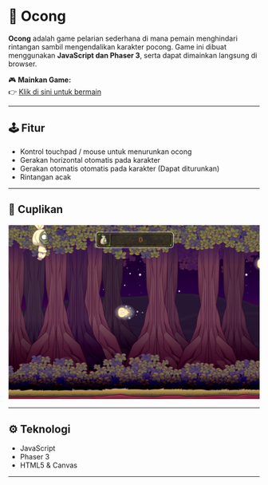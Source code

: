 
# 👻 Ocong

**Ocong** adalah game pelarian sederhana di mana pemain menghindari rintangan sambil mengendalikan karakter pocong. Game ini dibuat menggunakan **JavaScript dan Phaser 3**, serta dapat dimainkan langsung di browser.

🎮 **Mainkan Game:**  
👉 [Klik di sini untuk bermain](https://oktavianbn.github.io/PJBL_Ocong/)

---

## 🕹️ Fitur

- Kontrol touchpad / mouse untuk menurunkan ocong
- Gerakan horizontal otomatis pada karakter
- Gerakan otomatis otomatis pada karakter (Dapat diturunkan)
- Rintangan acak

---

## 📸 Cuplikan

![Screenshot](./img.md/image.png)


---

## ⚙️ Teknologi

- JavaScript
- Phaser 3
- HTML5 & Canvas

---

